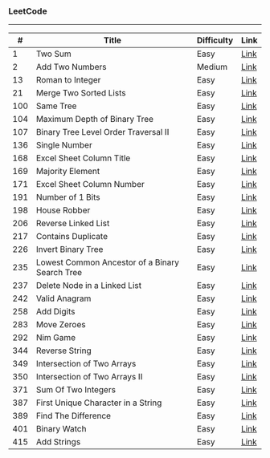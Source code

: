 ### LeetCode
***

|#|Title|Difficulty|Link|
|---|-----|----------|----|
|1|Two Sum|Easy|[Link](https://github.com/PatrickLin1993/LeetCode/tree/master/Algorithmn/Two%20Sum)|
|2|Add Two Numbers|Medium|[Link](https://github.com/PatrickLin1993/LeetCode/tree/master/Algorithmn/2%20-%20Add%20Two%20Numbers)|
|13|Roman to Integer|Easy|[Link](https://github.com/PatrickLin1993/LeetCode/tree/master/Algorithmn/13%20-%20Roman%20to%20Integer)|
|21|Merge Two Sorted Lists|Easy|[Link](https://github.com/PatrickLin1993/LeetCode/tree/master/Algorithmn/21%20-%20Merge%20Two%20Sorted%20Lists)|
|100|Same Tree|Easy|[Link](https://github.com/PatrickLin1993/LeetCode/tree/master/Algorithmn/100%20-%20Same%20Tree)|
|104|Maximum Depth of Binary Tree|Easy|[Link](https://github.com/PatrickLin1993/LeetCode/tree/master/Algorithmn/104%20-%20Maximum%20Depth%20of%20Binary%20Tree)|
|107|Binary Tree Level Order Traversal II|Easy|[Link](https://github.com/PatrickLin1993/LeetCode/tree/master/Algorithmn/107%20-%20Binary%20Tree%20Level%20Order%20Traversal%20II)|
|136|Single Number|Easy|[Link](https://github.com/PatrickLin1993/LeetCode/tree/master/Algorithmn/136%20-%20Single%20Number)|
|168|Excel Sheet Column Title|Easy|[Link](https://github.com/PatrickLin1993/LeetCode/tree/master/Algorithmn/168%20-%20Excel%20Sheet%20Column%20Title)|
|169|Majority Element|Easy|[Link](https://github.com/PatrickLin1993/LeetCode/tree/master/Algorithmn/169%20-%20Majority%20Element)|
|171|Excel Sheet Column Number|Easy|[Link](https://github.com/PatrickLin1993/LeetCode/tree/master/Algorithmn/171%20-%20Excel%20Sheet%20Column%20Number)|
|191|Number of 1 Bits|Easy|[Link](https://github.com/PatrickLin1993/LeetCode/tree/master/Algorithmn/191%20-%20Number%20of%201%20Bits)|
|198|House Robber|Easy|[Link](https://github.com/PatrickLin1993/LeetCode/tree/master/Algorithmn/198%20-%20House%20Robber)|
|206|Reverse Linked List|Easy|[Link](https://github.com/PatrickLin1993/LeetCode/tree/master/Algorithmn/206%20-%20Reverse%20Linked%20List)|
|217|Contains Duplicate|Easy|[Link](https://github.com/PatrickLin1993/LeetCode/tree/master/Algorithmn/217%20-%20Contains%20Duplicate)|
|226|Invert Binary Tree|Easy|[Link](https://github.com/PatrickLin1993/LeetCode/tree/master/Algorithmn/226%20-%20Invert%20Binary%20Tree)|
|235|Lowest Common Ancestor of a Binary Search Tree|Easy|[Link](https://github.com/PatrickLin1993/LeetCode/tree/master/Algorithmn/Lowest%20Common%20Ancestor%20of%20a%20Binary%20Search%20Tree)|
|237|Delete Node in a Linked List|Easy|[Link](https://github.com/PatrickLin1993/LeetCode/tree/master/Algorithmn/237%20-%20Delete%20Node%20in%20a%20Linked%20List)|
|242|Valid Anagram|Easy|[Link](https://github.com/PatrickLin1993/LeetCode/tree/master/Algorithmn/242%20-%20Valid%20Anagram)|
|258|Add Digits|Easy|[Link](https://github.com/PatrickLin1993/LeetCode/tree/master/Algorithmn/258%20-%20Add%20Digits)|
|283|Move Zeroes|Easy|[Link](https://github.com/PatrickLin1993/LeetCode/tree/master/Algorithmn/283%20-%20Move%20Zeroes)|
|292|Nim Game|Easy|[Link](https://github.com/PatrickLin1993/LeetCode/tree/master/Algorithmn/292%20-%20Nim%20Game)|
|344|Reverse String|Easy|[Link](https://github.com/PatrickLin1993/LeetCode/tree/master/Algorithmn/344%20-%20Reverse%20String)|
|349|Intersection of Two Arrays|Easy|[Link](https://github.com/PatrickLin1993/LeetCode/tree/master/Algorithmn/349%20-%20Intersection%20of%20Two%20Arrays)|
|350|Intersection of Two Arrays II|Easy|[Link](https://github.com/PatrickLin1993/LeetCode/tree/master/Algorithmn/350%20-%20Intersection%20of%20Two%20Arrays%20II)|
|371|Sum Of Two Integers|Easy|[Link](https://github.com/PatrickLin1993/LeetCode/tree/master/Algorithmn/371%20-%20Sum%20Of%20Two%20Integers)|
|387|First Unique Character in a String|Easy|[Link](https://github.com/PatrickLin1993/LeetCode/tree/master/Algorithmn/387%20-%20First%20Unique%20Character%20in%20a%20String)|
|389|Find The Difference|Easy|[Link](https://github.com/PatrickLin1993/LeetCode/tree/master/Algorithmn/389%20-%20Find%20The%20Difference)|
|401|Binary Watch|Easy|[Link](https://github.com/PatrickLin1993/LeetCode/tree/master/Algorithmn/401%20-%20Binary%20Watch)|
|415|Add Strings|Easy|[Link](https://github.com/PatrickLin1993/LeetCode/tree/master/Algorithmn/415%20-%20Add%20Strings)|




